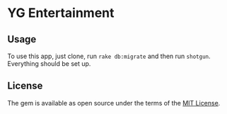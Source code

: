 # YG Entertainment 

## Usage

To use this app, just clone, run `rake db:migrate` and then run `shotgun`.
Everything should be set up.
## License
The gem is available as open source under the terms of the [MIT License](https://opensource.org/licenses/MIT).
